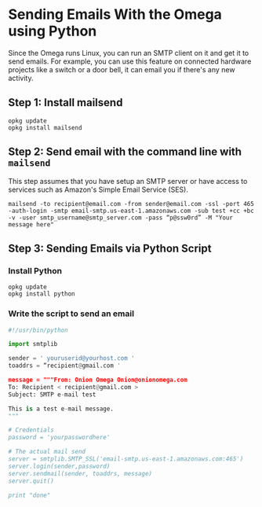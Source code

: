 # Sending Emails With the Omega using Python

Since the Omega runs Linux, you can run an SMTP client on it and get it to send emails. For example, you can use this feature on connected hardware projects like a switch or a door bell, it can email you if there's any new activity.

## Step 1: Install mailsend

```
opkg update
opkg install mailsend
```

## Step 2: Send email with the command line with `mailsend`

This step assumes that you have setup an SMTP server or have access to services such as Amazon's Simple Email Service (SES).

```
mailsend -to recipient@email.com -from sender@email.com -ssl -port 465 -auth-login -smtp email-smtp.us-east-1.amazonaws.com -sub test +cc +bc -v -user smtp_username@smtp_server.com -pass “p@ssw0rd” -M "Your message here"
```

## Step 3: Sending Emails via Python Script

### Install Python

```
opkg update
opkg install python
```

### Write the script to send an email

```python
#!/usr/bin/python

import smtplib

sender = ' youruserid@yourhost.com '
toaddrs = “recipient@gmail.com '

message = """From: Onion Omega Onion@onionomega.com
To: Recipient < recipient@gmail.com >
Subject: SMTP e-mail test

This is a test e-mail message.
"""

# Credentials
password = 'yourpasswordhere'

# The actual mail send
server = smtplib.SMTP_SSL('email-smtp.us-east-1.amazonaws.com:465')		# (‘Host:Port’)
server.login(sender,password)
server.sendmail(sender, toaddrs, message)
server.quit()

print "done"
```
